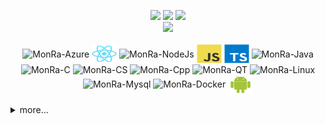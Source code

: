 <!--Hello
<h2><img src="https://emojis.slackmojis.com/emojis/images/1531849430/4246/blob-sunglasses.gif?1531849430" width="30"/> Hi There👋 , I'm MonRá! <img src="https://media.giphy.com/media/12oufCB0MyZ1Go/giphy.gif" width="50"><img src="https://i.giphy.com/9KawrQzIwdAYg.webp" width="50"></h2>
-->

<div>
  </p>
  <div align="center">
   <a href="https://www.facebook.com/ramon.chaib" target="_blank"><img src="https://img.shields.io/badge/-Facebook-%230077B5?style=for-the-badge&logo=facebook&logoColor=white" target="_blank"></a> 
  <a href="https://www.instagram.com/monrapps/" target="_blank"><img src="https://img.shields.io/badge/-Instagram-%23E4405F?style=for-the-badge&logo=instagram&logoColor=white" target="_blank"></a>
  <a href="https://www.linkedin.com/in/ramon-chaib-27007635/" target="_blank"><img src="https://img.shields.io/badge/-LinkedIn-%230077B5?style=for-the-badge&logo=linkedin&logoColor=white" target="_blank"></a>   
</div>

<div align="center">
  <img src="https://i.giphy.com/MM0Jrc8BHKx3y.webp">
</div>
  
 <div style="display: inline_block" align="center"><br>
  <img align="center" alt="MonRa-Azure" height="30" width="40" src="https://cdn.jsdelivr.net/gh/devicons/devicon/icons/azure/azure-original.svg">
  <img align="center" alt="MonRa-React" height="30" width="40" src="https://raw.githubusercontent.com/devicons/devicon/master/icons/react/react-original.svg">
  <img align="center" alt="MonRa-NodeJs" height="30" width="40" src="https://cdn.jsdelivr.net/gh/devicons/devicon/icons/nodejs/nodejs-original.svg">
  <img align="center" alt="MonRa-Js" height="30" width="40" src="https://raw.githubusercontent.com/devicons/devicon/master/icons/javascript/javascript-original.svg">     <img align="center" alt="MonRa-Ts" height="30" width="40" src="https://raw.githubusercontent.com/devicons/devicon/master/icons/typescript/typescript-original.svg">
  <img align="center" alt="MonRa-Java" height="30" width="40" src="https://cdn.jsdelivr.net/gh/devicons/devicon/icons/java/java-original.svg">
  <img align="center" alt="MonRa-C" height="30" width="40" src="https://cdn.jsdelivr.net/gh/devicons/devicon/icons/c/c-original.svg">
  <img align="center" alt="MonRa-CS" height="30" width="40" src="https://cdn.jsdelivr.net/gh/devicons/devicon/icons/csharp/csharp-original.svg">
  <img align="center" alt="MonRa-Cpp" height="30" width="40" src="https://cdn.jsdelivr.net/gh/devicons/devicon/icons/cplusplus/cplusplus-original.svg">
  <img align="center" alt="MonRa-QT" height="30" width="40" src="https://cdn.jsdelivr.net/gh/devicons/devicon/icons/qt/qt-original.svg">
  <img align="center" alt="MonRa-Linux" height="30" width="40" src="https://cdn.jsdelivr.net/gh/devicons/devicon/icons/linux/linux-original.svg">
  <img align="center" alt="MonRa-Mysql" height="30" width="40" src="https://cdn.jsdelivr.net/gh/devicons/devicon/icons/mysql/mysql-original.svg">
  <img align="center" alt="MonRa-Docker" height="30" width="40" src="https://cdn.jsdelivr.net/gh/devicons/devicon/icons/docker/docker-original.svg">  
  <img align="center" alt="MonRa-Android" height="30" width="40" src="https://github.com/devicons/devicon/blob/master/icons/android/android-original.svg">
  
</div>
</a>

</br>
<!--
[![github activity graph](https://activity-graph.herokuapp.com/graph?username=monrapps&theme=chartreuse-dark)](https://github.com/monrapps/)
-->
<div>
<details>
      <summary>more...</summary>
      
<!--
### <img src="https://media.giphy.com/media/VgCDAzcKvsR6OM0uWg/giphy.gif" width="50"> A little more about me...  

```javascript
const monra = {
    pronouns: "He" | "Him",
    code: ["any"],
    askMeAbout: ["any"],
    technologies: {
        backEnd: {
            js: ["any"],
        },
        mobileApp: {
            native: ["Android Development"]
        },
        devOps: ["AWS", "Docker🐳", "Route53", "Nginx"],
        databases: ["mongo", "MySql", "sqlite"],
        misc: ["Firebase", "Socket.IO", "selenium", "open-cv", "php", "SuiteApp"]
    },
    architecture: ["Serverless Architecture", "Progressive web applications", "Single page applications"],
    currentFocus: "Building Robots to ease opertations",
    funFact: "There are two ways to write error-free programs; only the third one works"
};
```
-->

---
<!--START_SECTION:waka-->
![Code Time](http://img.shields.io/badge/Code%20Time-1%2C279%20hrs%2044%20mins-blue)

![Profile Views](http://img.shields.io/badge/Profile%20Views-1-blue)

![Lines of code](https://img.shields.io/badge/From%20Hello%20World%20I%27ve%20Written-4.8%20million%20lines%20of%20code-blue)

**🐱 My GitHub Data** 

> 📦 71.3 kB Used in GitHub's Storage 
 > 
> 🏆 3,441 Contributions in the Year 2025
 > 
> 🚫 Not Opted to Hire
 > 
> 📜 25 Public Repositories 
 > 
> 🔑 22 Private Repositories 
 > 
**I'm an Early 🐤** 

```text
🌞 Morning                9957 commits        ████████░░░░░░░░░░░░░░░░░   32.70 % 
🌆 Daytime                12924 commits       ███████████░░░░░░░░░░░░░░   42.44 % 
🌃 Evening                4351 commits        ████░░░░░░░░░░░░░░░░░░░░░   14.29 % 
🌙 Night                  3218 commits        ███░░░░░░░░░░░░░░░░░░░░░░   10.57 % 
```
📅 **I'm Most Productive on Thursday** 

```text
Monday                   5568 commits        █████░░░░░░░░░░░░░░░░░░░░   18.29 % 
Tuesday                  5658 commits        █████░░░░░░░░░░░░░░░░░░░░   18.58 % 
Wednesday                5738 commits        █████░░░░░░░░░░░░░░░░░░░░   18.84 % 
Thursday                 6586 commits        █████░░░░░░░░░░░░░░░░░░░░   21.63 % 
Friday                   4340 commits        ████░░░░░░░░░░░░░░░░░░░░░   14.25 % 
Saturday                 1444 commits        █░░░░░░░░░░░░░░░░░░░░░░░░   04.74 % 
Sunday                   1116 commits        █░░░░░░░░░░░░░░░░░░░░░░░░   03.67 % 
```


📊 **This Week I Spent My Time On** 

```text
🕑︎ Time Zone: America/Sao_Paulo

💬 Programming Languages: 
Bash                     4 hrs 57 mins       █████████░░░░░░░░░░░░░░░░   34.64 % 
C                        3 hrs 49 mins       ███████░░░░░░░░░░░░░░░░░░   26.68 % 
Markdown                 1 hr 38 mins        ███░░░░░░░░░░░░░░░░░░░░░░   11.47 % 
Other                    1 hr 35 mins        ███░░░░░░░░░░░░░░░░░░░░░░   11.11 % 
Kconfig                  44 mins             █░░░░░░░░░░░░░░░░░░░░░░░░   05.23 % 

🔥 Editors: 
VS Code                  14 hrs 20 mins      █████████████████████████   100.00 % 

🐱‍💻 Projects: 
gww-v6i_jiga             4 hrs 57 mins       █████████░░░░░░░░░░░░░░░░   34.60 % 
wlm-esp32                3 hrs 58 mins       ███████░░░░░░░░░░░░░░░░░░   27.72 % 
Markdown                 2 hrs 17 mins       ████░░░░░░░░░░░░░░░░░░░░░   15.96 % 
gww-v6i                  1 hr 38 mins        ███░░░░░░░░░░░░░░░░░░░░░░   11.41 % 
sentinai-watchdog        37 mins             █░░░░░░░░░░░░░░░░░░░░░░░░   04.38 % 

💻 Operating System: 
WSL                      7 hrs 56 mins       ██████████████░░░░░░░░░░░   55.42 % 
Windows                  6 hrs 23 mins       ███████████░░░░░░░░░░░░░░   44.58 % 
```

**I Mostly Code in C++** 

```text
C                        17 repos            █████░░░░░░░░░░░░░░░░░░░░   18.68 % 
Python                   10 repos            ███░░░░░░░░░░░░░░░░░░░░░░   10.99 % 
JavaScript               10 repos            ███░░░░░░░░░░░░░░░░░░░░░░   10.99 % 
Shell                    6 repos             ██░░░░░░░░░░░░░░░░░░░░░░░   06.59 % 
HTML                     6 repos             ██░░░░░░░░░░░░░░░░░░░░░░░   06.59 % 
```



**Timeline**

![Lines of Code chart](https://raw.githubusercontent.com/monrapps/monrapps/master/assets/bar_graph.png)


 Last Updated on 12/08/2025 03:14:09 UTC
<!--END_SECTION:waka-->
